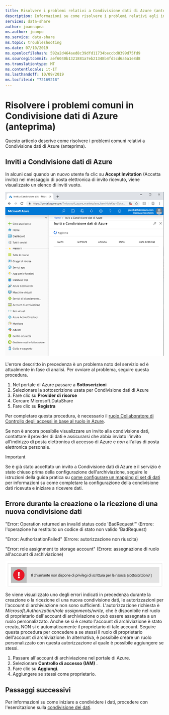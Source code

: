```yaml
---
title: Risolvere i problemi relativi a Condivisione dati di Azure (anteprima)
description: Informazioni su come risolvere i problemi relativi agli inviti e agli errori durante la creazione o la ricezione di condivisioni dati con l'anteprima della condivisione dati di Azure.
services: data-share
author: joannapea
ms.author: joanpo
ms.service: data-share
ms.topic: troubleshooting
ms.date: 07/10/2019
ms.openlocfilehash: 592a2d464aed8c39dfd11734beccbd0399d75fd9
ms.sourcegitcommit: aef6040b1321881a7eb21348b4fd5cd6a5a1e8d8
ms.translationtype: MT
ms.contentlocale: it-IT
ms.lasthandoff: 10/09/2019
ms.locfileid: "72169218"
---
```

# <a name="troubleshoot-common-issues-in-azure-data-share-preview"></a>Risolvere i problemi comuni in Condivisione dati di Azure (anteprima)

Questo articolo descrive come risolvere i problemi comuni relativi a Condivisione dati di Azure (anteprima). 

## <a name="azure-data-share-invitations"></a>Inviti a Condivisione dati di Azure 

In alcuni casi quando un nuovo utente fa clic su **Accept Invitation** (Accetta invito) nel messaggio di posta elettronica di invito ricevuto, viene visualizzato un elenco di inviti vuoto. 

![Nessun invito](media/no-invites.png)

L'errore descritto in precedenza è un problema noto del servizio ed è attualmente in fase di analisi. Per ovviare al problema, seguire questa procedura. 

1. Nel portale di Azure passare a **Sottoscrizioni**
1. Selezionare la sottoscrizione usata per Condivisione dati di Azure
1. Fare clic su **Provider di risorse**
1. Cercare Microsoft.DataShare
1. Fare clic su **Registra**

Per completare questa procedura, è necessario il [ruolo Collaboratore di Controllo degli accessi in base al ruolo in Azure](https://docs.microsoft.com/azure/role-based-access-control/built-in-roles#contributor). 

Se non è ancora possibile visualizzare un invito alla condivisione dati, contattare il provider di dati e assicurarsi che abbia inviato l'invito all'indirizzo di posta elettronica di accesso di Azure e *non* all'alias di posta elettronica personale. 

> [!IMPORTANT]
> Se è già stato accettato un invito a Condivisione dati di Azure e il servizio è stato chiuso prima della configurazione dell'archiviazione, seguire le istruzioni della guida pratica su [come configurare un mapping di set di dati](how-to-configure-mapping.md) per informazioni su come completare la configurazione della condivisione dati ricevuta e iniziare a ricevere dati. 

## <a name="error-when-creating-or-receiving-a-new-data-share"></a>Errore durante la creazione o la ricezione di una nuova condivisione dati

"Error: Operation returned an invalid status code 'BadRequest'" (Errore: l'operazione ha restituito un codice di stato non valido 'BadRequest)

"Error: AuthorizationFailed" (Errore: autorizzazione non riuscita)

"Error: role assignment to storage account" (Errore: assegnazione di ruolo all'account di archiviazione)

![Errore relativo ai privilegi](media/error-write-privilege.png)

Se viene visualizzato uno degli errori indicati in precedenza durante la creazione o la ricezione di una nuova condivisione dati, le autorizzazioni per l'account di archiviazione non sono sufficienti. L'autorizzazione richiesta è *Microsoft.Authorization/role assignments/write*, che è disponibile nel ruolo di proprietario dell'account di archiviazione o può essere assegnata a un ruolo personalizzato. Anche se si è creato l'account di archiviazione è stato creato, NON si è automaticamente il proprietario di tale account. Seguire questa procedura per concedere a se stessi il ruolo di proprietario dell'account di archiviazione. In alternativa, è possibile creare un ruolo personalizzato con questa autorizzazione al quale è possibile aggiungere se stessi.  

1. Passare all'account di archiviazione nel portale di Azure.
1. Selezionare **Controllo di accesso (IAM)** .
1. Fare clic su **Aggiungi**.
1. Aggiungere se stessi come proprietario.

## <a name="next-steps"></a>Passaggi successivi

Per informazioni su come iniziare a condividere i dati, procedere con l'esercitazione sulla [condivisione dei dati](share-your-data.md).

